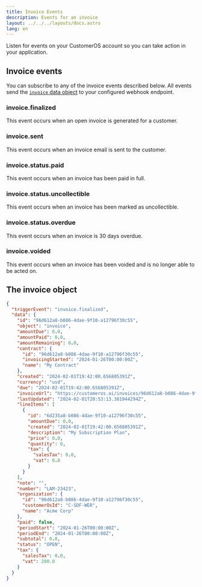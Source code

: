 ```yaml
---
title: Invoice Events
description: Events for an invoice
layout: ../../../layouts/docs.astro
lang: en
---
```


Listen for events on your CustomerOS account so you can take action in your application.

## Invoice events

You can subscribe to any of the invoice events described below.  All events send the [`invoice` data object](invoice-object) to your configured webhook endpoint.

### invoice.finalized
This event occurs when an open invoice is generated for a customer. 

### invoice.sent
This event occurs when an invoice email is sent to the customer.

### invoice.status.paid
This event occurs when an invoice has been paid in full.

### invoice.status.uncollectible
This event occurs when an invoice has been marked as uncollectible.

### invoice.status.overdue
This event occurs when an invoice is 30 days overdue.

### invoice.voided
This event occurs when an invoice has been voided and is no longer able to be acted on.

## The invoice object

```json
{
  "triggerEvent": "invoice.finalized",
  "data": {
    "id": "96d612a8-b086-4dae-9f10-a12796f30c55",
    "object": "invoice",
    "amountDue": 0.0,
    "amountPaid": 0.0,
    "amountRemaining": 0.0,
    "contract": {
      "id": "96d612a8-b086-4dae-9f10-a12796f30c55",
      "invoicingStarted": "2024-01-26T00:00:00Z",
      "name": "My Contract"
    },
    "created": "2024-02-01T19:42:00.656805391Z",
    "currency": "usd",
    "due": "2024-02-01T19:42:00.656805391Z",
    "invoiceUrl": "https://customeros.ai/invoices/96d612a8-b086-4dae-9f10-a12796f30c55",
    "lastUpdated": "2024-02-01T20:53:13.381944294Z",
    "lineItems": [
      {
        "id": "6d235a8-b086-4dae-9f10-a12796f30c55",
        "amountDue": 0.0,
        "created": "2024-02-01T19:42:00.656805391Z", 
        "description": "My Subscription Plan",
        "price": 0.0,
        "quantity": 0,
        "tax": {
          "salesTax": 0.0,
          "vat": 0.0  
        }
      }
    ],
    "note": "",
    "number": "LAM-23423",
    "organization": {
      "id": "96d612a8-b086-4dae-9f10-a12796f30c55",
      "customerOsId": "C-SDF-WER",  
      "name": "Acme Corp"
    },
    "paid": false,
    "periodStart": "2024-01-26T00:00:00Z",
    "periodEnd": "2024-01-26T00:00:00Z", 
    "subtotal": 0.0,
    "status": "OPEN", 
    "tax": {
      "salesTax": 0.0,
      "vat": 200.0
    }
  }
}
```

